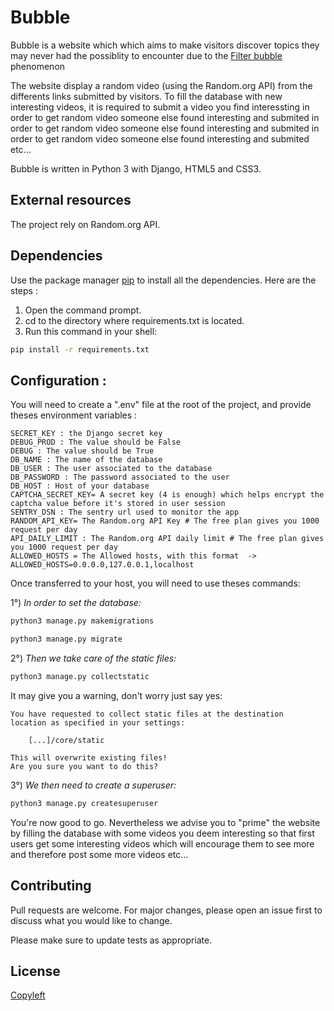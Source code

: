 # Bubble

Bubble is a website which which aims to make visitors discover topics they may never had the possiblity to encounter due
to the [Filter bubble](https://en.wikipedia.org/wiki/Filter_bubble) phenomenon

The website display a random video (using the Random.org API) from the differents links submitted by visitors.
To fill the database with new interesting videos, it is required to submit a video you find interessting in order to get 
random video someone else found interesting and submited in order to get 
random video someone else found interesting and submited in order to get 
random video someone else found interesting and submited etc...

Bubble is written in Python 3 with Django, HTML5 and CSS3.

## External resources

The project rely on Random.org API.

## Dependencies

Use the package manager [pip](https://pip.pypa.io/en/stable/) to 
install all the dependencies. Here are the steps :

1. Open the command prompt.  
2. cd to the directory where requirements.txt is located.  
3. Run this command in your shell:  

```bash
pip install -r requirements.txt
```


## Configuration :

You will need to create a ".env" file at the root of the project, and provide theses environment variables :

```
SECRET_KEY : the Django secret key  
DEBUG_PROD : The value should be False  
DEBUG : The value should be True  
DB_NAME : The name of the database  
DB_USER : The user associated to the database  
DB_PASSWORD : The password associated to the user  
DB_HOST : Host of your database  
CAPTCHA_SECRET_KEY= A secret key (4 is enough) which helps encrypt the captcha value before it's stored in user session  
SENTRY_DSN : The sentry url used to monitor the app  
RANDOM_API_KEY= The Random.org API Key # The free plan gives you 1000 request per day
API_DAILY_LIMIT : The Random.org API daily limit # The free plan gives you 1000 request per day  
ALLOWED_HOSTS = The Allowed hosts, with this format  -> ALLOWED_HOSTS=0.0.0.0,127.0.0.1,localhost
```

Once transferred to your host, you will need to use theses commands:

   
1°) _In order to set the database:_    
```bash
python3 manage.py makemigrations

python3 manage.py migrate 
```

2°) _Then we take care of the static files:_
```bash
python3 manage.py collectstatic
```
It may give you a warning, don't worry just say yes:
```
You have requested to collect static files at the destination
location as specified in your settings:

    [...]/core/static

This will overwrite existing files!
Are you sure you want to do this?

```
3°) _We then need to create a superuser:_
```bash
python3 manage.py createsuperuser
```

You're now good to go. Nevertheless we advise you to "prime" the website by filling the database with some videos you 
deem interesting so that first users get some interesting videos which will encourage them to see more and therefore 
post some more videos etc...


## Contributing
Pull requests are welcome. For major changes, please open an issue first to 
discuss what you would like to change.

Please make sure to update tests as appropriate.

## License
[Copyleft](https://www.gnu.org/licenses/copyleft.fr.html)